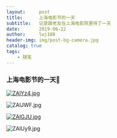 ```yaml
---
layout:     post
title:      上海电影节的一天
subtitle:   记录跟老友在上海电影院里待了一天
date:       2019-06-22
author:     lwj108
header-img: img/post-bg-camera.jpg
catalog: true
tags:
    - 随笔
---
```

### 上海电影节的一天🤠
[![ZAlYz4.jpg](https://s2.ax1x.com/2019/06/24/ZAlYz4.jpg)](https://imgchr.com/i/ZAlYz4)

![ZAlJWF.jpg](https://s2.ax1x.com/2019/06/24/ZAlJWF.jpg)

[![ZAlGJU.jpg](https://s2.ax1x.com/2019/06/24/ZAlGJU.jpg)](https://imgchr.com/i/ZAlGJU)

![ZAlUy9.jpg](https://s2.ax1x.com/2019/06/24/ZAlUy9.jpg)
